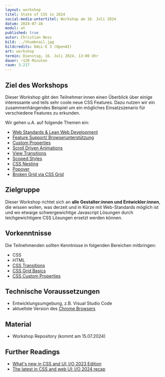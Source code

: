 ```yaml
---
layout: workshop
titel: State of CSS in 2024
social-media-untertitel: Workshop am 16. Juli 2024
datum: 2024-07-16
modul: wt
published: true
autor: Christian Noss
bild: ../thumbnail.jpg
bildcredits: DALL·E 3 (OpenAI)
art: workshop
termin: Dienstag, 16. Juli 2024, 13:00 Uhr
dauer: ~120 Minuten
raum: 3.217
---
```


## Ziel des Workshops

Dieser Workshop gibt den Teilnehmer:innen einen Überblick über einige interessante und teils sehr coole neue CSS Features. Dazu nutzen wir ein zusammenhängendes Beispiel um ein mögliches Einsatzszenario für verschiedene Features zu erkunden.

Wir gehen u.A. auf folgende Themen ein:
- [Web Standards & Lean Web Development](https://leanweb.dev)
- [Feature Support/ Browserunterstützung](https://web.dev/baseline?hl=de)
- [Custom Properties](https://developer.mozilla.org/en-US/docs/Web/CSS/Using_CSS_custom_properties)
- [Scroll Driven Animations](https://scroll-driven-animations.style)
- [View Transitions](https://developer.chrome.com/blog/whats-new-css-ui-2023#view_transitions)
- [Scoped Styles](https://developer.chrome.com/blog/whats-new-css-ui-2023#scoped_css)
- [CSS Nesting](https://developer.chrome.com/docs/css-ui/css-nesting)
- [Popover](https://developer.mozilla.org/en-US/docs/Web/HTML/Global_attributes/popover)
- [Broken Grid via CSS Grid](https://css-tricks.com/snippets/css/complete-guide-grid/)


## Zielgruppe

Dieser Workshop richtet sich an **alle Gestalter:innen und Entwickler:innen**, die wissen wollen, was derzeit und in Kürze mit Web-Standards möglich ist und wo etwaige schwergewichtige Javascript Lösungen durch leichgewichtigere CSS Lösungen ersetzt werden können.

## Vorkenntnisse

Die Teilnehmenden sollten Kenntnisse in folgenden Bereichen mitbringen:
- CSS
- HTML
- [CSS Transitions](https://developer.mozilla.org/en-US/docs/Web/CSS/CSS_transitions/Using_CSS_transitions)
- [CSS Grid Basics](https://kulturbanause.de/blog/css-grid-layout-module/)
- [CSS Custom Properties](https://developer.mozilla.org/en-US/docs/Web/CSS/Using_CSS_custom_properties)

## Technische Voraussetzungen
- Entwicklungsumgebung, z.B. Visual Studio Code
- aktuellste Version des [Chrome Browsers](https://www.google.com/chrome/)

## Material
- Workshop Repository (kommt am 15.07.2024)

## Further Readings
- [What's new in CSS and UI: I/O 2023 Edition](https://developer.chrome.com/blog/whats-new-css-ui-2023)
- [The latest in CSS and web UI: I/O 2024 recap](https://developer.chrome.com/blog/new-in-web-ui-io-2024)

